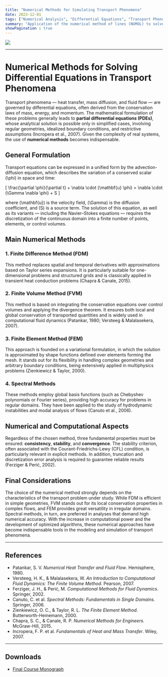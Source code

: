 ```yaml
---
title: "Numerical Methods for Simulating Transport Phenomena"
date: 2023-12-01
tags: ["Numerical Analysis", "Differential Equations", "Transport Phenomena", "Heat Transfer", "Fluid Dynamics", "Computational Fluid Dynamics", "Scientific Computing"]
summary: "Application of the numerical method of lines (NUMOL) to solve the classical problem of one-dimensional heat transfer in a cylinder."
showPagination : true
---
```


![](heat_transfer.png)

---

# Numerical Methods for Solving Differential Equations in Transport Phenomena  

Transport phenomena — heat transfer, mass diffusion, and fluid flow — are governed by differential equations, often derived from the conservation laws of mass, energy, and momentum. The mathematical formulation of these problems generally leads to **partial differential equations (PDEs)**, whose analytical solution is possible only in simplified cases, involving regular geometries, idealized boundary conditions, and restrictive assumptions (Incropera et al., 2007). Given the complexity of real systems, the use of **numerical methods** becomes indispensable.  

## General Formulation  
Transport equations can be expressed in a unified form by the advection-diffusion equation, which describes the variation of a conserved scalar \(\phi\) in space and time:  

\[
\frac{\partial \phi}{\partial t} + \nabla \cdot (\mathbf{u} \phi) = \nabla \cdot (\Gamma \nabla \phi) + S
\]

where \(\mathbf{u}\) is the velocity field, \(\Gamma\) is the diffusion coefficient, and \(S\) is a source term. The solution of this equation, as well as its variants — including the Navier–Stokes equations — requires the discretization of the continuous domain into a finite number of points, elements, or control volumes.  

## Main Numerical Methods  

### 1. Finite Difference Method (FDM)  
This method replaces spatial and temporal derivatives with approximations based on Taylor series expansions. It is particularly suitable for one-dimensional problems and structured grids and is classically applied in transient heat conduction problems (Chapra & Canale, 2015).  

### 2. Finite Volume Method (FVM)  
This method is based on integrating the conservation equations over control volumes and applying the divergence theorem. It ensures both local and global conservation of transported quantities and is widely used in computational fluid dynamics (Patankar, 1980; Versteeg & Malalasekera, 2007).  

### 3. Finite Element Method (FEM)  
This approach is founded on a variational formulation, in which the solution is approximated by shape functions defined over elements forming the mesh. It stands out for its flexibility in handling complex geometries and arbitrary boundary conditions, being extensively applied in multiphysics problems (Zienkiewicz & Taylor, 2000).  

### 4. Spectral Methods  
These methods employ global basis functions (such as Chebyshev polynomials or Fourier series), providing high accuracy for problems in regular domains. They have been applied to the study of hydrodynamic instabilities and modal analysis of flows (Canuto et al., 2006).  

## Numerical and Computational Aspects  
Regardless of the chosen method, three fundamental properties must be ensured: **consistency**, **stability**, and **convergence**. The stability criterion, often associated with the Courant-Friedrichs-Lewy (CFL) condition, is particularly relevant in explicit methods. In addition, truncation and discretization error analysis is required to guarantee reliable results (Ferziger & Perić, 2002).  

## Final Considerations  
The choice of the numerical method strongly depends on the characteristics of the transport problem under study. While FDM is efficient in simple geometries, FVM stands out for its local conservation properties in complex flows, and FEM provides great versatility in irregular domains. Spectral methods, in turn, are preferred in analyses that demand high numerical accuracy. With the increase in computational power and the development of optimized algorithms, these numerical approaches have become indispensable tools in the modeling and simulation of transport phenomena.  

---

## References  

- Patankar, S. V. *Numerical Heat Transfer and Fluid Flow*. Hemisphere, 1980.  
- Versteeg, H. K., & Malalasekera, W. *An Introduction to Computational Fluid Dynamics: The Finite Volume Method*. Pearson, 2007.  
- Ferziger, J. H., & Perić, M. *Computational Methods for Fluid Dynamics*. Springer, 2002.  
- Canuto, C. et al. *Spectral Methods: Fundamentals in Single Domains*. Springer, 2006.  
- Zienkiewicz, O. C., & Taylor, R. L. *The Finite Element Method*. Butterworth-Heinemann, 2000.  
- Chapra, S. C., & Canale, R. P. *Numerical Methods for Engineers*. McGraw-Hill, 2015.  
- Incropera, F. P. et al. *Fundamentals of Heat and Mass Transfer*. Wiley, 2007.  

--- 

## Downloads

+ [Final Course Monograph](monograph.pdf)

